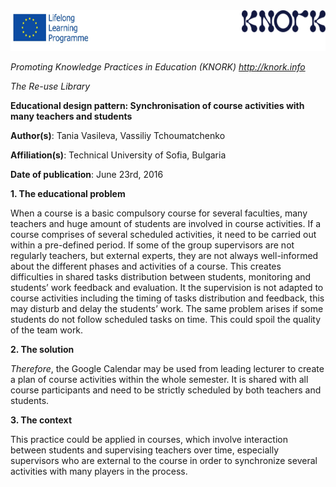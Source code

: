 <img src="img020/media/image01.png" width="624" height="65" />

*Promoting Knowledge Practices in Education (KNORK) http://knork.info*

*The Re-use Library*

**Educational design pattern: Synchronisation of course activities with many teachers and students**

**Author(s)**: Tania Vasileva, Vassiliy Tchoumatchenko

**Affiliation(s)**: Technical University of Sofia, Bulgaria

**Date of publication**: June 23rd, 2016

**1. The educational problem**

When a course is a basic compulsory course for several faculties, many teachers and huge amount of students are involved in course activities. If a course comprises of several scheduled activities, it need to be carried out within a pre-defined period. If some of the group supervisors are not regularly teachers, but external experts, they are not always well-informed about the different phases and activities of a course. This creates difficulties in shared tasks distribution between students, monitoring and students’ work feedback and evaluation. It the supervision is not adapted to course activities including the timing of tasks distribution and feedback, this may disturb and delay the students’ work. The same problem arises if some students do not follow scheduled tasks on time. This could spoil the quality of the team work.

**2. The solution**

*Therefore*, the Google Calendar may be used from leading lecturer to create a plan of course activities within the whole semester. It is shared with all course participants and need to be strictly scheduled by both teachers and students.

**3. The context**

This practice could be applied in courses, which involve interaction between students and supervising teachers over time, especially supervisors who are external to the course in order to synchronize several activities with many players in the process.
